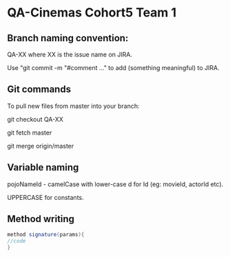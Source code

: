 # QA-Cinemas Cohort5 Team 1

## Branch naming convention:
QA-XX where XX is the issue name on JIRA.

Use "git commit -m "#comment ..." to add (something meaningful) to JIRA.

## Git commands
To pull new files from master into your branch:

git checkout QA-XX

git fetch master

git merge origin/master

## Variable naming
pojoNameId - camelCase with lower-case d for Id (eg: movieId, actorId etc).

UPPERCASE for constants.

## Method writing
```java
method signature(params){
//code
}
```
